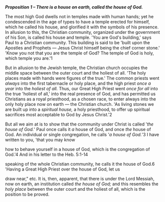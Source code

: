 ***Proposition 1 – There is a house on earth, called the house of God.*** 

The most high God dwells not in temples made with human hands; yet he condescended in the age of types to have a temple erected for himself, which he called his house, and glorified it with the symbols  of  his  presence.  In  allusion  to  this,  the  Christian community, organized under the government of his Son, is called his  house  and  temple.  'You  are  God's  building,'  says  Paul  to  a Christian community. This building is said to be 'built upon the Apostles and Prophets — Jesus Christ himself being the chief corner stone.' 'Know you not that you are the temple of God? The temple of God is holy, which temple you are.'1 

But in allusion to the Jewish temple, the Christian church occupies the middle space between the outer court and the holiest of all. 'The holy places made with hands were figures of the true.' The common priests went *always* into the first tabernacle or holy place, and the high priest *once a year* into the *holiest of all.* Thus, our Great High Priest went *once for all* into the true 'holiest of all,' into the real presence of God, and has permitted us Christians as a royal priesthood, as a chosen race, to enter always into the only holy place now on earth — the Christian church. 'As living stones we are built  up  into  a  *spiritual  house,*  a  holy  priesthood,  to  offer  up spiritual sacrifices most acceptable to God by Jesus Christ.'2 

But all we aim at is to show that the community under Christ is called '*the house of God.*' Paul once calls it *a* house of God, and once *the* house of God. An individual or single congregation, he calls '*a house of God.*'3 I have written to you, 'that you may know 

how  to  behave  yourself  in  a  house  of  God,  which  is  the congregation  of  God.'4  And  in  his  letter  to  the  Heb.  5:1-14 

speaking of the whole Christian community, he calls it the house of God.6 'Having a Great High Priest over the house of God, let us 

draw near," etc. It is, then, apparent, that there is under the Lord Messiah, now on earth, an institution called *the house of God;* and this  resembles  the  *holy  place*  between  the  outer  court  and  the holiest of all, which is the position to be proved. 

